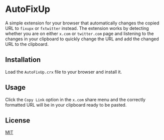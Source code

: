 # AutoFixUp

A simple extension for your browser that automatically changes the copied URL to `fixupx` or `fxtwitter` instead. The extension works by detecting whether you are on either `x.com` or `twitter.com` page and listening to the changes in your clipboard to quickly change the URL and add the changed URL to the clipboard.

## Installation

Load the `AutoFixUp.crx` file to your browser and install it.

## Usage

Click the `Copy Link` option in the `x.com` share menu and the correctly formatted URL will be in your clipboard ready to be pasted.

## License

[MIT](https://choosealicense.com/licenses/mit/)
